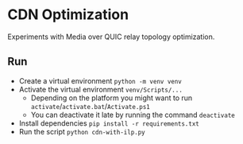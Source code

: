 # CDN Optimization

Experiments with Media over QUIC relay topology optimization.

## Run
 * Create a virtual environment `python -m venv venv`
 * Activate the virtual environment `venv/Scripts/...`
   * Depending on the platform you might want to run `activate`/`activate.bat`/`Activate.ps1`
   * You can deactivate it late by running the command `deactivate`
 * Install dependencies `pip install -r requirements.txt`
 * Run the script `python cdn-with-ilp.py`
